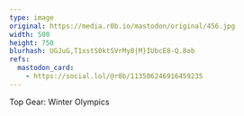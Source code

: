 ```yaml
---
type: image
original: https://media.r0b.io/mastodon/original/456.jpg
width: 500
height: 750
blurhash: UGJuG,T1xstS0ktSVrMy8|M}IUbcE8-Q.8ob
refs:
  mastodon_card:
    - https://social.lol/@r0b/113506246916459235
---
```


Top Gear: Winter Olympics
